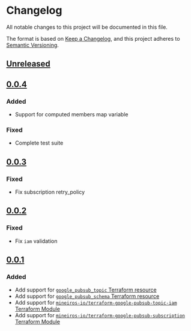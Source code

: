 # Changelog

All notable changes to this project will be documented in this file.

The format is based on [Keep a Changelog](https://keepachangelog.com/en/1.0.0/),
and this project adheres to [Semantic Versioning](https://semver.org/spec/v2.0.0.html).

## [Unreleased]

## [0.0.4]

### Added

- Support for computed members map variable

### Fixed

- Complete test suite

## [0.0.3]

### Fixed

- Fix subscription retry_policy

## [0.0.2]

### Fixed

- Fix `iam` validation

## [0.0.1]

### Added

- Add support for [`google_pubsub_topic` Terraform resource](https://registry.terraform.io/providers/hashicorp/google/latest/docs/resources/pubsub_topic)
- Add support for [`google_pubsub_schema` Terraform resource](https://registry.terraform.io/providers/hashicorp/google/latest/docs/resources/pubsub_schema)
- Add support for [`mineiros-io/terraform-google-pubsub-topic-iam` Terraform Module](https://github.com/mineiros-io/terraform-google-pubsub-topic-iam)
- Add support for [`mineiros-io/terraform-google-pubsub-subscription` Terraform Module](https://github.com/mineiros-io/terraform-google-pubsub-subscription)

[unreleased]: https://github.com/mineiros-io/terraform-google-pubsub-topic/compare/v0.0.4...HEAD
[0.0.4]: https://github.com/mineiros-io/terraform-google-pubsub-topic/compare/v0.0.3...v0.0.4
[0.0.3]: https://github.com/mineiros-io/terraform-google-pubsub-topic/compare/v0.0.2...v0.0.3
[0.0.2]: https://github.com/mineiros-io/terraform-google-pubsub-topic/compare/v0.0.1...v0.0.2
[0.0.1]: https://github.com/mineiros-io/terraform-google-pubsub-topic/releases/tag/v0.0.1

